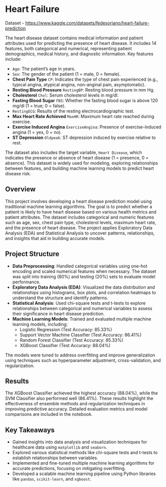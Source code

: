 # Heart Failure

Dataset - https://www.kaggle.com/datasets/fedesoriano/heart-failure-prediction

The heart disease dataset contains medical information and patient attributes used for predicting the presence of heart disease. It includes 14 features, both categorical and numerical, representing patient demographics, medical history, and diagnostic information. Key features include:

- `Age`: The patient’s age in years.
- `Sex`: The gender of the patient (1 = male, 0 = female).
- **Chest Pain Type** `CP`: Indicates the type of chest pain experienced (e.g., typical angina, atypical angina, non-anginal pain, asymptomatic).
- **Resting Blood Pressure** `RestingBP`: Resting blood pressure in mm Hg.
- **Cholesterol** `Chol`: Serum cholesterol levels in mg/dl.
- **Fasting Blood Sugar** `FBS`: Whether the fasting blood sugar is above 120 mg/dl (1 = true; 0 = false).
- `RestingECG`: Results of the resting electrocardiographic test.
- **Max Heart Rate Achieved** `MaxHR`: Maximum heart rate reached during exercise.
- **Exercise Induced Angina** `ExerciseAngina`: Presence of exercise-induced angina (1 = yes, 0 = no).
- **ST Depression** `Oldpeak`: ST depression induced by exercise relative to rest.

The dataset also includes the target variable, `Heart Disease`, which indicates the presence or absence of heart disease (1 = presence, 0 = absence). This dataset is widely used for modeling, exploring relationships between features, and building machine learning models to predict heart disease risk.

## Overview

This project involves developing a heart disease prediction model using traditional machine learning algorithms. The goal is to predict whether a patient is likely to have heart disease based on various health metrics and patient attributes. The dataset includes categorical and numeric features such as age, sex, chest pain type, cholesterol levels, maximum heart rate, and the presence of heart disease.
The project applies Exploratory Data Analysis (EDA) and Statistical Analysis to uncover patterns, relationships, and insights that aid in building accurate models.

## Project Structure
- **Data Preprocessing**: Handled categorical variables using one-hot encoding and scaled numerical features when necessary. The dataset was split into training (80%) and testing (20%) sets to evaluate model performance.
- **Exploratory Data Analysis (EDA)**: Visualized the data distribution and relationships using histograms, box plots, and correlation heatmaps to understand the structure and identify patterns.
- **Statistical Analysis**: Used chi-square tests and t-tests to explore relationships between categorical and numerical variables to assess their significance in heart disease prediction.
- **Machine Learning Models**: Trained and evaluated multiple machine learning models, including:
  - Logistic Regression (Test Accuracy: 85.33%)
  - Support Vector Machine Classifier (Test Accuracy: 86.41%)
  - Random Forest Classifier (Test Accuracy: 85.33%)
  - XGBoost Classifier (Test Accuracy: 88.04%)

The models were tuned to address overfitting and improve generalization using techniques such as hyperparameter adjustment, cross-validation, and regularization.

## Results
The XGBoost Classifier achieved the highest accuracy (88.04%), while the SVM Classifier also performed well (86.41%). These results highlight the effectiveness of ensemble methods and regularization techniques in improving predictive accuracy. Detailed evaluation metrics and model comparisons are included in the notebook.

## Key Takeaways
- Gained insights into data analysis and visualization techniques for healthcare data using `matplotlib` and `seaborn`.
- Explored various statistical methods like chi-square tests and t-tests to establish relationships between variables.
- Implemented and fine-tuned multiple machine learning algorithms for accurate predictions, focusing on mitigating overfitting.
- Developed a scalable machine learning pipeline using Python libraries like `pandas`, `scikit-learn`, and `xgboost`.
